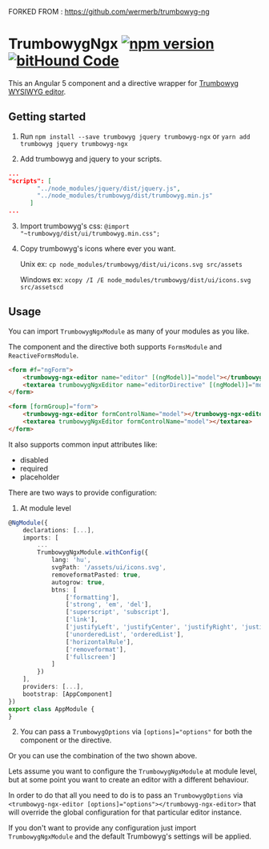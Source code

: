 FORKED FROM : https://github.com/wermerb/trumbowyg-ng

# TrumbowygNgx [![npm version](https://badge.fury.io/js/trumbowyg-ngx.svg)](https://badge.fury.io/js/trumbowyg-ngx) [![bitHound Code](https://www.bithound.io/github/wermerb/trumbowyg-ngx/badges/code.svg)](https://www.bithound.io/github/wermerb/trumbowyg-ngx)

This an Angular 5 component and a directive wrapper for [Trumbowyg WYSIWYG editor](https://alex-d.github.io/Trumbowyg/).

## Getting started

1) Run `npm install --save trumbowyg jquery trumbowyg-ngx` or `yarn add trumbowyg jquery trumbowyg-ngx`

2) Add trumbowyg and jquery to your scripts.
```json
...
"scripts": [
        "../node_modules/jquery/dist/jquery.js",
        "../node_modules/trumbowyg/dist/trumbowyg.min.js"
      ]
...
```
3) Import trumbowyg's css: `@import "~trumbowyg/dist/ui/trumbowyg.min.css";`

4) Copy trumbowyg's icons where ever you want.

    Unix ex: `cp node_modules/trumbowyg/dist/ui/icons.svg src/assets`
    
    Windows ex: `xcopy /I /E node_modules/trumbowyg/dist/ui/icons.svg src/assetscd `

## Usage

You can import `TrumbowygNgxModule` as many of your modules as you like.

The component and the directive both supports `FormsModule` and `ReactiveFormsModule`.

```html
<form #f="ngForm">
    <trumbowyg-ngx-editor name="editor" [(ngModel)]="model"></trumbowyg-ngx-editor>
    <textarea trumbowygNgxEditor name="editorDirective" [(ngModel)]="model"></textarea>
</form>
```

```html
<form [formGroup]="form">
    <trumbowyg-ngx-editor formControlName="model"></trumbowyg-ngx-editor>
    <textarea trumbowygNgxEditor formControlName="model"></textarea>
</form>
```

It also supports common input attributes like: 
  * disabled
  * required
  * placeholder

There are two ways to provide configuration:

1) At module level
```typescript
@NgModule({
    declarations: [...],
    imports: [
        ...
        TrumbowygNgxModule.withConfig({
            lang: 'hu',
            svgPath: '/assets/ui/icons.svg',
            removeformatPasted: true,
            autogrow: true,
            btns: [
                ['formatting'],
                ['strong', 'em', 'del'],
                ['superscript', 'subscript'],
                ['link'],
                ['justifyLeft', 'justifyCenter', 'justifyRight', 'justifyFull'],
                ['unorderedList', 'orderedList'],
                ['horizontalRule'],
                ['removeformat'],
                ['fullscreen']
            ]
        })
    ],
    providers: [...],
    bootstrap: [AppComponent]
})
export class AppModule {
}
```

2) You can pass a `TrumbowygOptions` via `[options]="options"` for both the component or the directive.

Or you can use the combination of the two shown above. 

Lets assume you want to configure the `TrumbowygNgxModule` at module level, but at some point you want to create an editor with a different behaviour.

In order to do that all you need to do is to pass an `TrumbowygOptions` via `<trumbowyg-ngx-editor [options]="options"></trumbowyg-ngx-editor>` that will override the global configuration for that particular editor instance.

If you don't want to provide any configuration just import `TrumbowygNgxModule` and the default Trumbowyg's settings will be applied.



